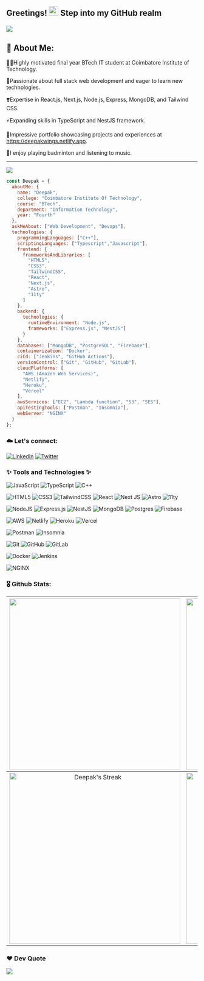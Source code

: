 ## <p align="left">Greetings! <img src="https://media.giphy.com/media/hvRJCLFzcasrR4ia7z/giphy.gif" width="25"> Step into my GitHub realm</p>


<a href="https://github.com/Iam-DeepakVel"><img src="https://readme-typing-svg.demolab.com?font=&color=%23FF0000&lines=Frontend+Developer;Backend+Developer;IT+Student;Active+Programmer;Craze+on+Full+Stack+development;Passionate+about+Innovation;Love+to+Code+and+Create"></a>


## 💫 About Me:
🧑‍💻Highly motivated final year BTech IT student at Coimbatore Institute of Technology.

🌟Passionate about full stack web development and eager to learn new technologies.

❣️Expertise in React.js, Next.js, Node.js, Express, MongoDB, and Tailwind CSS.

⚡Expanding skills in TypeScript and NestJS framework.

🚀Impressive portfolio showcasing projects and experiences at https://deepakwings.netlify.app.

🏸I enjoy playing badminton and listening to music.
  

---
[![](https://visitcount.itsvg.in/api?id=Iam-DeepakVel&icon=2&color=7)](https://visitcount.itsvg.in)


```javascript
const Deepak = {
  aboutMe: {
    name: "Deepak",
    college: "Coimbatore Institute Of Technology",
    course: "BTech",
    department: "Information Technology",
    year: "Fourth"
  },
  askMeAbout: ["Web Development", "Devops"],
  technologies: {
    programmingLanguages: ["C++"],
    scriptingLanguages: ["Typescript","Javascript"],    
    frontend: {
      frameworksAndLibraries: [
        "HTML5",
        "CSS3",
        "TailwindCSS",
        "React",
        "Next.js",
        "Astro",
        "11ty"
      ]
    },
    backend: {
      technologies: {
        runtimeEnvironment: "Node.js",
        frameworks: ["Express.js", "NestJS"]
      }
    },
    databases: ["MongoDB", "PostgreSQL", "Firebase"],
    containerization: "Docker",
    ciCd: ["Jenkins", "GitHub Actions"],
    versionControl: ["Git", "GitHub", "GitLab"],
    cloudPlatforms: [
      "AWS (Amazon Web Services)",
      "Netlify",
      "Heroku",
      "Vercel"
    ],
    awsServices: ["EC2", "Lambda function", "S3", "SES"],
    apiTestingTools: ["Postman", "Insomnia"],
    webServer: "NGINX"
  }
};


```


### ☁️ Let's connect:
[![LinkedIn](https://img.shields.io/badge/LinkedIn-%230077B5.svg?logo=linkedin&logoColor=white)](https://linkedin.com/in/iamdeepakvel) 
[![Twitter](https://img.shields.io/badge/Twitter-%231DA1F2.svg?logo=Twitter&logoColor=white)](https://twitter.com/Iam_DeepakVel) 


### ✨ Tools and Technologies ✨
![JavaScript](https://img.shields.io/badge/javascript-%23323330.svg?style=for-the-badge&logo=javascript&logoColor=%23F7DF1E)
![TypeScript](https://img.shields.io/badge/typescript-%23007ACC.svg?style=for-the-badge&logo=typescript&logoColor=white)
![C++](https://img.shields.io/badge/c++-%2300599C.svg?style=for-the-badge&logo=c%2B%2B&logoColor=white) 

![HTML5](https://img.shields.io/badge/html5-%23E34F26.svg?style=for-the-badge&logo=html5&logoColor=white) 
![CSS3](https://img.shields.io/badge/css3-%231572B6.svg?style=for-the-badge&logo=css3&logoColor=white) 
![TailwindCSS](https://img.shields.io/badge/tailwindcss-%2338B2AC.svg?style=for-the-badge&logo=tailwind-css&logoColor=white) 
![React](https://img.shields.io/badge/react-%2320232a.svg?style=for-the-badge&logo=react&logoColor=%2361DAFB)
![Next JS](https://img.shields.io/badge/Next-black?style=for-the-badge&logo=next.js&logoColor=white) 
![Astro](https://img.shields.io/badge/astro-%23000000.svg?style=for-the-badge&logo=astro&logoColor=white)
![11ty](https://img.shields.io/badge/11ty-%23000000.svg?style=for-the-badge&logo=11ty&logoColor=white)


![NodeJS](https://img.shields.io/badge/node.js-6DA55F?style=for-the-badge&logo=node.js&logoColor=white)
![Express.js](https://img.shields.io/badge/express.js-%23404d59.svg?style=for-the-badge&logo=express&logoColor=%2361DAFB)
![NestJS](https://img.shields.io/badge/nestjs-%23E0234E.svg?style=for-the-badge&logo=nestjs&logoColor=white)
![MongoDB](https://img.shields.io/badge/MongoDB-%234ea94b.svg?style=for-the-badge&logo=mongodb&logoColor=white) 
![Postgres](https://img.shields.io/badge/postgres-%23316192.svg?style=for-the-badge&logo=postgresql&logoColor=white) 
![Firebase](https://img.shields.io/badge/firebase-%23039BE5.svg?style=for-the-badge&logo=firebase)

![AWS](https://img.shields.io/badge/AWS-%23FF9900.svg?style=for-the-badge&logo=amazon-aws&logoColor=white)
![Netlify](https://img.shields.io/badge/netlify-%23000000.svg?style=for-the-badge&logo=netlify&logoColor=#00C7B7) 
![Heroku](https://img.shields.io/badge/heroku-%23430098.svg?style=for-the-badge&logo=heroku&logoColor=white) 
![Vercel](https://img.shields.io/badge/vercel-%23000000.svg?style=for-the-badge&logo=vercel&logoColor=white) 

![Postman](https://img.shields.io/badge/Postman-FF6C37?style=for-the-badge&logo=postman&logoColor=white)
![Insomnia](https://img.shields.io/badge/Insomnia-%238A2D9E.svg?style=for-the-badge&logo=insomnia&logoColor=white)

![Git](https://img.shields.io/badge/Git-%23F05032.svg?style=for-the-badge&logo=git&logoColor=white)
![GitHub](https://img.shields.io/badge/GitHub-%23181717.svg?style=for-the-badge&logo=github&logoColor=white)
![GitLab](https://img.shields.io/badge/GitLab-%23FCA121.svg?style=for-the-badge&logo=gitlab&logoColor=white)

![Docker](https://img.shields.io/badge/docker-%230db7ed.svg?style=for-the-badge&logo=docker&logoColor=white)
![Jenkins](https://img.shields.io/badge/Jenkins-%23D24939.svg?style=for-the-badge&logo=jenkins&logoColor=white)

![NGINX](https://img.shields.io/badge/NGINX-%23009639.svg?style=for-the-badge&logo=nginx&logoColor=white)


### 🎖️ Github Stats:
| <img width="450em" src="https://github-profile-trophy.vercel.app/?username=iam-deepakvel&theme=radical&row=2&column=4&margin-w=10&margin-h=15&no-bg=true)](https://github.com/ryo-ma/github-profile-trophy"> | <img  width="450em" src="https://github-readme-stats.vercel.app/api/top-langs?username=iam-deepakvel&show_icons=true&locale=en&layout=compact&theme=radical" alt="Deepak's Most used languages" /> |
| :-----------------------------------------------------------------------------------------------------------------------------------------------------------------------------------------------------: | :--------------------------------------------------------------------------------------------------------------------------------------------------------------------------------------: |
|                                           <img  width="450em"   src="https://streak-stats.demolab.com?user=Iam-DeepakVel&theme=radical&date_format=j%20M%5B%20Y%5D" alt="Deepak's Streak" />                                           |  <img width="450em" align="center" alt="Deepak's Github stats"  src="https://github-readme-stats.vercel.app/api?username=Iam-DeepakVel&show_icons=true&count_private=true&theme=radical" />   |

### ❤️ Dev Quote
![](https://quotes-github-readme.vercel.app/api?type=horizontal&theme=dark)


